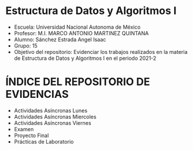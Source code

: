 # Estructura de Datos y Algoritmos I

- Escuela: Universidad Nacional Autonoma de México
- Profesor: M.I. MARCO ANTONIO MARTINEZ QUINTANA
- Alumno: Sánchez Estrada Angel Isaac
- Grupo: 15
- Objetivo del repositorio: Evidenciar los trabajos realizados en la materia de Estructura de Datos y Algoritmos I en el periodo 2021-2



# ÍNDICE DEL REPOSITORIO DE EVIDENCIAS
- Actividades Asíncronas Lunes
- Actividades Asíncronas Miercoles
- Actividades Asíncronas Viernes
- Examen
- Proyecto Final
- Prácticas de Laboratorio
